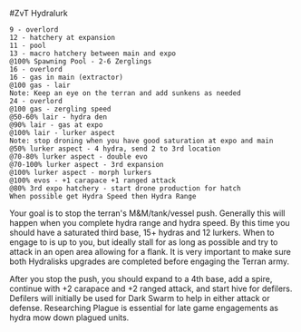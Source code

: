 #ZvT Hydralurk 

```
9 - overlord
12 - hatchery at expansion
11 - pool
13 - macro hatchery between main and expo
@100% Spawning Pool - 2-6 Zerglings
16 - overlord
16 - gas in main (extractor)
@100 gas - lair
Note: Keep an eye on the terran and add sunkens as needed
24 - overlord
@100 gas - zergling speed
@50-60% lair - hydra den
@90% lair - gas at expo
@100% lair - lurker aspect
Note: stop droning when you have good saturation at expo and main
@50% lurker aspect - 4 hydra, send 2 to 3rd location
@70-80% lurker aspect - double evo
@70-100% lurker aspect - 3rd expansion
@100% lurker aspect - morph lurkers
@100% evos - +1 carapace +1 ranged attack
@80% 3rd expo hatchery - start drone production for hatch
When possible get Hydra Speed then Hydra Range
```

Your goal is to stop the terran's M&M/tank/vessel push. Generally this will happen when you complete hydra range and hydra speed. By this time you should have a saturated third base, 15+ hydras and 12 lurkers. When to engage to is up to you, but ideally stall for as long as possible and try to attack in an open area allowing for a flank. It is very important to make sure both Hydralisks upgrades are completed before engaging the Terran army.

After you stop the push, you should expand to a 4th base, add a spire, continue with +2 carapace and +2 ranged attack, and start hive for defilers. Defilers will initially be used for Dark Swarm to help in either attack or defense. Researching Plague is essential for late game engagements as hydra mow down plagued units.
